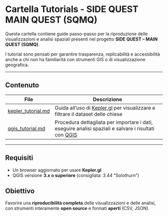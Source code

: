 # Cartella Tutorials - SIDE QUEST MAIN QUEST (SQMQ)

Questa cartella contiene guide passo-passo per la riproduzione delle visualizzazioni e analisi spaziali presenti nel progetto **SIDE QUEST – MAIN QUEST (SQMQ)**.

I tutorial sono pensati per garantire trasparenza, replicabilità e accessibilità anche a chi non ha familiarità con strumenti GIS o di visualizzazione geografica.

---

## Contenuto

| File | Descrizione |
|------|-------------|
| [kepler_tutorial.md](/tutorials/kepler_tutorial.md) | Guida all’uso di [Kepler.gl](https://kepler.gl/) per visualizzare e filtrare il dataset delle chiese |
| [qgis_tutorial.md](/tutorials/kepler_tutorial.md) | Procedura dettagliata per importare i dati, eseguire analisi spaziali e salvare i risultati con [QGIS](https://qgis.org/) |

---

## Requisiti

- Un browser aggiornato per usare **Kepler.gl** 
- QGIS versione **3.x o superiore** (consigliata: 3.44 “Solothurn”)

## Obiettivo

Favorire una **riproducibilità completa** delle visualizzazioni e delle analisi, con strumenti interamente **open source** e formati **aperti** (CSV, JSON).


